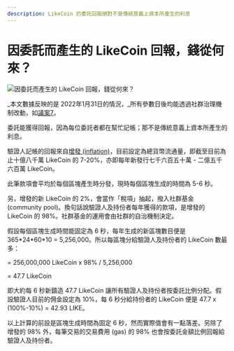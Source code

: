 ```yaml
---
description: LikeCoin 的委託回報絕對不是傳統意義上資本所產生的利息
---
```


# 因委託而產生的 LikeCoin 回報，錢從何來？

![因委託而產生的 LikeCoin 回報，錢從何來？](../../.gitbook/assets/LikeCoin\_PostList\_1216.png)

_本文數據反映的是 2022年1月31日的情況，_所有參數日後均能透過社群治理機制改動，如[議案7](https://likecoin.bigdipper.live/proposals/7)。

委託能獲得回報，因為每位委託者都在幫忙記帳；那不是傳統意義上資本所產生的利息。

驗證人記帳的回報來自[增發 (inflation)](https://medium.com/likecoin/genesis-republic-of-liker-land-3903bd4d3bc6)，目前設定為總貨幣流通量，即截至目前為止十億八千萬 LikeCoin 的 7-20%，亦即每年新發行七千六百五十萬 - 二億五千六百萬 LikeCoin。

此筆款項會平均於每個區塊產生時分發，現時每個區塊生成的時間為 5-6 秒。

另，增發的新 LikeCoin 的 2%，會當作「稅項」抽起，撥入社群基金 (community pool)。換句話說驗證人及持份者每年獲得的款項，是增發的 LikeCoin 的 98%。社群基金的運用會由社群的自治機制決定。

假設每個區塊生成時間能固定為 6 秒，每年生成的新區塊數目便是 365\*24\*60\*10 = 5,256,000。所以每區塊分給驗證人及持份者的 LikeCoin 數最多：

\= 256,000,000 LikeCoin x 98% / 5,256,000

\= 47.7 LikeCoin

即大約每 6 秒新鑄造 47.7 LikeCoin 讓所有驗證人及持份者按委託比例分配。假設驗證人目前的佣金設定為 10%，每 6 秒分給持份者的 LikeCoin 便是 47.7 x (100%-10%) = 42.93 LIKE。

以上計算的前設是區塊生成時間為固定 6 秒，然而實際值會有一點落差。另除了增發的 98% 外，每筆交易的交易費用 (gas) 的 98% 也會按委託金額比例回報給驗證人及持份者。
